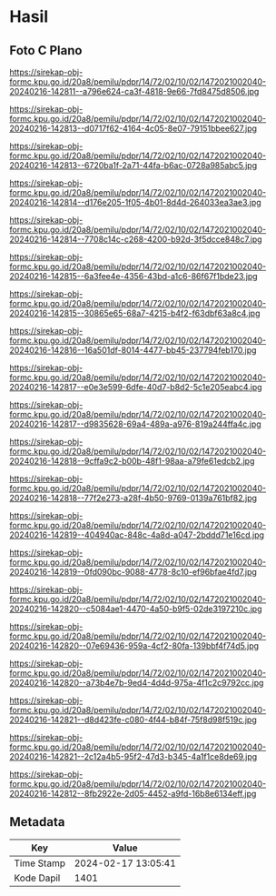 # Hasil

## Foto C Plano

https://sirekap-obj-formc.kpu.go.id/20a8/pemilu/pdpr/14/72/02/10/02/1472021002040-20240216-142811--a796e624-ca3f-4818-9e66-7fd8475d8506.jpg

https://sirekap-obj-formc.kpu.go.id/20a8/pemilu/pdpr/14/72/02/10/02/1472021002040-20240216-142813--d0717f62-4164-4c05-8e07-79151bbee627.jpg

https://sirekap-obj-formc.kpu.go.id/20a8/pemilu/pdpr/14/72/02/10/02/1472021002040-20240216-142813--6720ba1f-2a71-44fa-b6ac-0728a985abc5.jpg

https://sirekap-obj-formc.kpu.go.id/20a8/pemilu/pdpr/14/72/02/10/02/1472021002040-20240216-142814--d176e205-1f05-4b01-8d4d-264033ea3ae3.jpg

https://sirekap-obj-formc.kpu.go.id/20a8/pemilu/pdpr/14/72/02/10/02/1472021002040-20240216-142814--7708c14c-c268-4200-b92d-3f5dcce848c7.jpg

https://sirekap-obj-formc.kpu.go.id/20a8/pemilu/pdpr/14/72/02/10/02/1472021002040-20240216-142815--6a3fee4e-4356-43bd-a1c6-86f67f1bde23.jpg

https://sirekap-obj-formc.kpu.go.id/20a8/pemilu/pdpr/14/72/02/10/02/1472021002040-20240216-142815--30865e65-68a7-4215-b4f2-f63dbf63a8c4.jpg

https://sirekap-obj-formc.kpu.go.id/20a8/pemilu/pdpr/14/72/02/10/02/1472021002040-20240216-142816--16a501df-8014-4477-bb45-237794feb170.jpg

https://sirekap-obj-formc.kpu.go.id/20a8/pemilu/pdpr/14/72/02/10/02/1472021002040-20240216-142817--e0e3e599-6dfe-40d7-b8d2-5c1e205eabc4.jpg

https://sirekap-obj-formc.kpu.go.id/20a8/pemilu/pdpr/14/72/02/10/02/1472021002040-20240216-142817--d9835628-69a4-489a-a976-819a244ffa4c.jpg

https://sirekap-obj-formc.kpu.go.id/20a8/pemilu/pdpr/14/72/02/10/02/1472021002040-20240216-142818--9cffa9c2-b00b-48f1-98aa-a79fe61edcb2.jpg

https://sirekap-obj-formc.kpu.go.id/20a8/pemilu/pdpr/14/72/02/10/02/1472021002040-20240216-142818--77f2e273-a28f-4b50-9769-0139a761bf82.jpg

https://sirekap-obj-formc.kpu.go.id/20a8/pemilu/pdpr/14/72/02/10/02/1472021002040-20240216-142819--404940ac-848c-4a8d-a047-2bddd71e16cd.jpg

https://sirekap-obj-formc.kpu.go.id/20a8/pemilu/pdpr/14/72/02/10/02/1472021002040-20240216-142819--0fd090bc-9088-4778-8c10-ef96bfae4fd7.jpg

https://sirekap-obj-formc.kpu.go.id/20a8/pemilu/pdpr/14/72/02/10/02/1472021002040-20240216-142820--c5084ae1-4470-4a50-b9f5-02de3197210c.jpg

https://sirekap-obj-formc.kpu.go.id/20a8/pemilu/pdpr/14/72/02/10/02/1472021002040-20240216-142820--07e69436-959a-4cf2-80fa-139bbf4f74d5.jpg

https://sirekap-obj-formc.kpu.go.id/20a8/pemilu/pdpr/14/72/02/10/02/1472021002040-20240216-142820--a73b4e7b-9ed4-4d4d-975a-4f1c2c9792cc.jpg

https://sirekap-obj-formc.kpu.go.id/20a8/pemilu/pdpr/14/72/02/10/02/1472021002040-20240216-142821--d8d423fe-c080-4f44-b84f-75f8d98f519c.jpg

https://sirekap-obj-formc.kpu.go.id/20a8/pemilu/pdpr/14/72/02/10/02/1472021002040-20240216-142821--2c12a4b5-95f2-47d3-b345-4a1f1ce8de69.jpg

https://sirekap-obj-formc.kpu.go.id/20a8/pemilu/pdpr/14/72/02/10/02/1472021002040-20240216-142812--8fb2922e-2d05-4452-a9fd-16b8e6134eff.jpg


## Metadata

| Key        | Value               |
| ---------- | ------------------- |
| Time Stamp | 2024-02-17 13:05:41 |
| Kode Dapil | 1401                |



